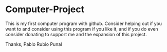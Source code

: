 # Computer-Project
This is my first computer program with github.
Consider helping out if you want to and consider using this program if you like it, and if you do even consider donating to support me and the expansion of this project.

Thanks, Pablo Rubio Punal
